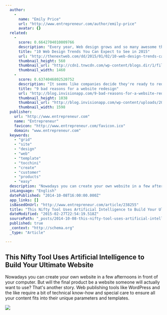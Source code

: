 ```yaml
---
  author: 
    - 
      name: "Emily Price"
      url: "http://www.entrepreneur.com/author/emily-price"
      avatar: {}
  related: 
    - 
      score: 0.6642704010009766
      description: "Every year, Web design grows and so many awesome things are being published daily. I can only imagine that the best is yet to come in 2015, including many of the trends we predicted for 2014. While many of those trends will still be around in 2015 (and probably 2016), it's time to see what new trends are likely to emerge in 2015."
      title: "10 Web Design Trends You Can Expect to See in 2015"
      url: "http://thenextweb.com/dd/2015/01/02/10-web-design-trends-can-expect-see-2015/"
      thumbnail_height: 560
      thumbnail_url: "http://cdn1.tnwcdn.com/wp-content/blogs.dir/1/files/2014/12/webdesign.jpg"
      thumbnail_width: 1460
    - 
      score: 0.6374046802520752
      description: "It seems like companies decide they're ready to redesign their website every 2 years or so. But it's a lot of work! You have to gather a team, find an agency, identify stakeholders, write personas ... You get the point. Nevertheless, every 2 years or so, we labor and labor to redesign and launch a website."
      title: "9 bad reasons for a website redesign"
      url: "http://blog.invisionapp.com/9-bad-reasons-for-a-website-redesign/"
      thumbnail_height: 1038
      thumbnail_url: "http://blog.invisionapp.com/wp-content/uploads/2015/01/trendy.png"
      thumbnail_width: 1598
  publisher: 
    url: "http://www.entrepreneur.com"
    name: "Entrepreneur"
    favicon: "http://www.entrepreneur.com/favicon.ico"
    domain: "www.entrepreneur.com"
  keywords: 
    - "grid"
    - "site"
    - "design"
    - "web"
    - "template"
    - "tocchini"
    - "create"
    - "customer"
    - "products"
    - "easy"
  description: "Nowadays you can create your own website in a few afternoons in front of your computer. But will the final product be a website someone will actually want to use? That's another story. Web publishing tools like WordPress and the like require a bit of technical know-how and special care to ensure all your content fits into their unique parameters and templates."
  inLanguage: "English"
  datePublished: "2014-10-08T16:00:00.000Z"
  app_links: []
  isBasedOnUrl: "http://www.entrepreneur.com/article/238255"
  title: "This Nifty Tool Uses Artificial Intelligence to Build Your Ultimate Website"
  dateModified: "2015-02-27T22:54:19.518Z"
  sourcePath: "_posts/2014-10-08-this-nifty-tool-uses-artificial-intelligence-to-build-your-u.md"
  published: true
  _context: "http://schema.org"
  _type: "Article"

---
```

<article style=""><h1>This Nifty Tool Uses Artificial Intelligence to Build Your Ultimate Website</h1><p>Nowadays you can create your own website in a few afternoons in front of your computer. But will the final product be a website someone will actually want to use? That's another story. Web publishing tools like WordPress and the like require a bit of technical know-how and special care to ensure all your content fits into their unique parameters and templates.</p><img src="https://assets.entrepreneur.com/content/16x9/822/1412782883-nifty-tool-uses-artificial-intelligence-build-your-ultimate-website-the-grid.jpg" /></article>